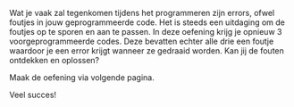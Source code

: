 Wat je vaak zal tegenkomen tijdens het programmeren zijn errors, ofwel foutjes in jouw geprogrammeerde code. Het is steeds een uitdaging om de foutjes op te sporen en aan te passen. In deze oefening krijg je opnieuw 3 voorgeprogrammeerde codes. Deze bevatten echter alle drie een foutje waardoor je een error krijgt wanneer ze gedraaid worden. Kan jij de fouten ontdekken en oplossen? 

Maak de oefening via volgende pagina.

Veel succes!
